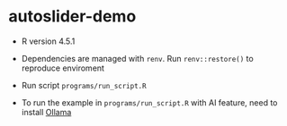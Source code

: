 # autoslider-demo

- R version 4.5.1

- Dependencies are managed with `renv`. Run `renv::restore()` to reproduce enviroment

- Run script `programs/run_script.R` 

- To run the example in `programs/run_script.R` with AI feature, need to install [Ollama](https://github.com/ollama/ollama) 